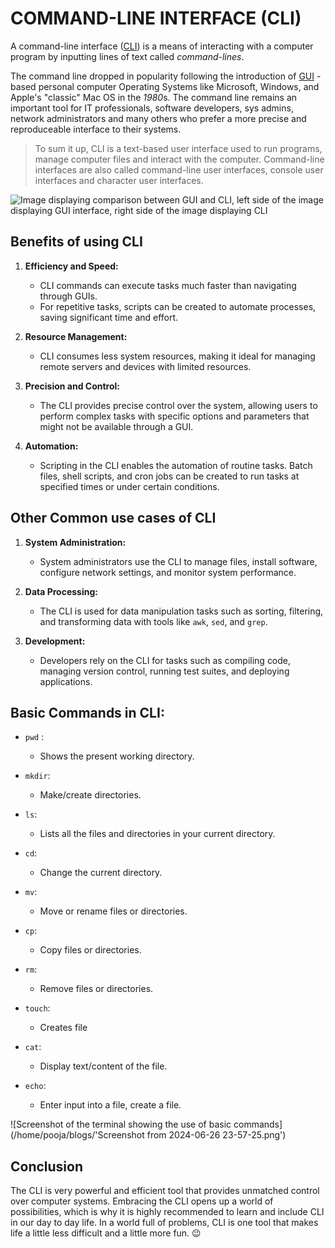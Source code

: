 # COMMAND-LINE INTERFACE (CLI)

A command-line interface ([CLI](https://en.wikipedia.org/wiki/Command-line_interface)) is a means of interacting with a computer program by inputting lines of text called _command-lines_. 

The command line dropped in popularity following the introduction of [GUI](https://en.wikipedia.org/wiki/Graphical_user_interface) - based personal computer Operating Systems like Microsoft, Windows, and Apple's "classic" Mac OS in the *1980*s. The command line remains an important tool for IT professionals, software developers, sys admins, network administrators and many others who prefer a more precise and reproduceable interface to their systems.

> To sum it up, CLI is a text-based user interface used to run programs, manage computer files and interact with the computer. Command-line interfaces are also called command-line user interfaces, console user interfaces and character user interfaces.

![Image displaying comparison between GUI and CLI, left side of the image displaying GUI interface, right side of the image displaying CLI](http://builtin.com/sites/www.builtin.com/files/styles/ckeditor_optimize/public/inline-images/1_command-line%20interface.png "CLI Image") 

## Benefits of using CLI

1. **Efficiency and Speed:**
    - CLI commands can execute tasks much faster than navigating through GUIs.
    - For repetitive tasks, scripts can be created to automate processes, saving significant time and effort.

2. **Resource Management:**
    - CLI consumes less system resources, making it ideal for managing remote servers and devices with limited resources. 

3. **Precision and Control:**
    - The CLI provides precise control over the system, allowing users to perform complex tasks with specific options and parameters that might not be available through a GUI.

4. **Automation:**
    - Scripting in the CLI enables the automation of routine tasks. Batch files, shell scripts, and cron jobs can be created to run tasks at specified times or under certain conditions.

## Other Common use cases of CLI

1. **System Administration:**
    - System administrators use the CLI to manage files, install software, configure network settings, and monitor system performance.

2. **Data Processing:**
    - The CLI is used for data manipulation tasks such as sorting, filtering, and transforming data with tools like `awk`, `sed`, and `grep`.

3. **Development:**
    - Developers rely on the CLI for tasks such as compiling code, managing version control, running test suites, and deploying applications.


## Basic Commands in CLI:

- `pwd` :
    - Shows the present working directory.

- `mkdir`:
    - Make/create directories.

- `ls`:
    - Lists all the files and directories in your current directory.


- `cd`:
    - Change the current directory.

- `mv`:
    - Move or rename files or directories.

- `cp`:
    - Copy files or directories.

- `rm`:
    - Remove files or directories.

- `touch`:
    - Creates file

- `cat`:
    - Display text/content of the file.

- `echo`:
    - Enter input into a file, create a file.

![Screenshot of the terminal showing the use of basic commands](/home/pooja/blogs/'Screenshot from 2024-06-26 23-57-25.png')

## Conclusion

The CLI is very powerful and efficient tool that provides unmatched control over computer systems. Embracing the CLI opens up a world of possibilities, which is why it is highly recommended to learn and include CLI in our day to day life.
In a world full of problems, CLI is one tool that makes life a little less difficult and a little more fun. :wink: